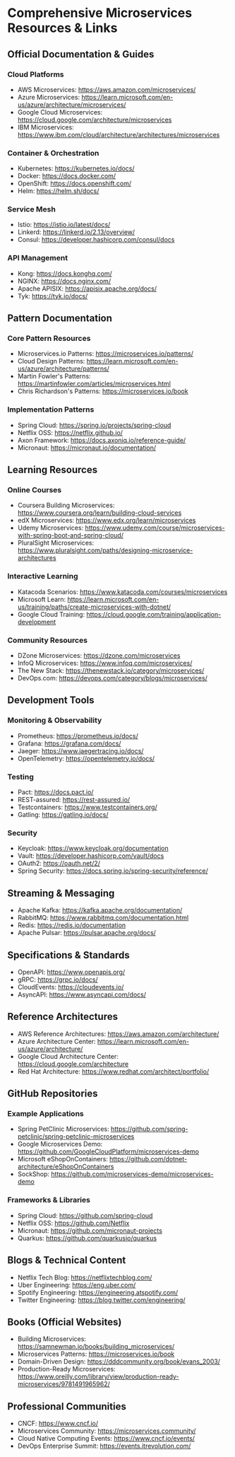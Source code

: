# Comprehensive Microservices Resources & Links

## Official Documentation & Guides

### Cloud Platforms
- AWS Microservices: https://aws.amazon.com/microservices/
- Azure Microservices: https://learn.microsoft.com/en-us/azure/architecture/microservices/
- Google Cloud Microservices: https://cloud.google.com/architecture/microservices
- IBM Microservices: https://www.ibm.com/cloud/architecture/architectures/microservices

### Container & Orchestration
- Kubernetes: https://kubernetes.io/docs/
- Docker: https://docs.docker.com/
- OpenShift: https://docs.openshift.com/
- Helm: https://helm.sh/docs/

### Service Mesh
- Istio: https://istio.io/latest/docs/
- Linkerd: https://linkerd.io/2.13/overview/
- Consul: https://developer.hashicorp.com/consul/docs

### API Management
- Kong: https://docs.konghq.com/
- NGINX: https://docs.nginx.com/
- Apache APISIX: https://apisix.apache.org/docs/
- Tyk: https://tyk.io/docs/

## Pattern Documentation

### Core Pattern Resources
- Microservices.io Patterns: https://microservices.io/patterns/
- Cloud Design Patterns: https://learn.microsoft.com/en-us/azure/architecture/patterns/
- Martin Fowler's Patterns: https://martinfowler.com/articles/microservices.html
- Chris Richardson's Patterns: https://microservices.io/book

### Implementation Patterns
- Spring Cloud: https://spring.io/projects/spring-cloud
- Netflix OSS: https://netflix.github.io/
- Axon Framework: https://docs.axoniq.io/reference-guide/
- Micronaut: https://micronaut.io/documentation/

## Learning Resources

### Online Courses
- Coursera Building Microservices: https://www.coursera.org/learn/building-cloud-services
- edX Microservices: https://www.edx.org/learn/microservices
- Udemy Microservices: https://www.udemy.com/course/microservices-with-spring-boot-and-spring-cloud/
- PluralSight Microservices: https://www.pluralsight.com/paths/designing-microservice-architectures

### Interactive Learning
- Katacoda Scenarios: https://www.katacoda.com/courses/microservices
- Microsoft Learn: https://learn.microsoft.com/en-us/training/paths/create-microservices-with-dotnet/
- Google Cloud Training: https://cloud.google.com/training/application-development

### Community Resources
- DZone Microservices: https://dzone.com/microservices
- InfoQ Microservices: https://www.infoq.com/microservices/
- The New Stack: https://thenewstack.io/category/microservices/
- DevOps.com: https://devops.com/category/blogs/microservices/

## Development Tools

### Monitoring & Observability
- Prometheus: https://prometheus.io/docs/
- Grafana: https://grafana.com/docs/
- Jaeger: https://www.jaegertracing.io/docs/
- OpenTelemetry: https://opentelemetry.io/docs/

### Testing
- Pact: https://docs.pact.io/
- REST-assured: https://rest-assured.io/
- Testcontainers: https://www.testcontainers.org/
- Gatling: https://gatling.io/docs/

### Security
- Keycloak: https://www.keycloak.org/documentation
- Vault: https://developer.hashicorp.com/vault/docs
- OAuth2: https://oauth.net/2/
- Spring Security: https://docs.spring.io/spring-security/reference/

## Streaming & Messaging
- Apache Kafka: https://kafka.apache.org/documentation/
- RabbitMQ: https://www.rabbitmq.com/documentation.html
- Redis: https://redis.io/documentation
- Apache Pulsar: https://pulsar.apache.org/docs/

## Specifications & Standards
- OpenAPI: https://www.openapis.org/
- gRPC: https://grpc.io/docs/
- CloudEvents: https://cloudevents.io/
- AsyncAPI: https://www.asyncapi.com/docs/

## Reference Architectures
- AWS Reference Architectures: https://aws.amazon.com/architecture/
- Azure Architecture Center: https://learn.microsoft.com/en-us/azure/architecture/
- Google Cloud Architecture Center: https://cloud.google.com/architecture
- Red Hat Architecture: https://www.redhat.com/architect/portfolio/

## GitHub Repositories

### Example Applications
- Spring PetClinic Microservices: https://github.com/spring-petclinic/spring-petclinic-microservices
- Google Microservices Demo: https://github.com/GoogleCloudPlatform/microservices-demo
- Microsoft eShopOnContainers: https://github.com/dotnet-architecture/eShopOnContainers
- SockShop: https://github.com/microservices-demo/microservices-demo

### Frameworks & Libraries
- Spring Cloud: https://github.com/spring-cloud
- Netflix OSS: https://github.com/Netflix
- Micronaut: https://github.com/micronaut-projects
- Quarkus: https://github.com/quarkusio/quarkus

## Blogs & Technical Content
- Netflix Tech Blog: https://netflixtechblog.com/
- Uber Engineering: https://eng.uber.com/
- Spotify Engineering: https://engineering.atspotify.com/
- Twitter Engineering: https://blog.twitter.com/engineering/

## Books (Official Websites)
- Building Microservices: https://samnewman.io/books/building_microservices/
- Microservices Patterns: https://microservices.io/book
- Domain-Driven Design: https://dddcommunity.org/book/evans_2003/
- Production-Ready Microservices: https://www.oreilly.com/library/view/production-ready-microservices/9781491965962/

## Professional Communities
- CNCF: https://www.cncf.io/
- Microservices Community: https://microservices.community/
- Cloud Native Computing Events: https://www.cncf.io/events/
- DevOps Enterprise Summit: https://events.itrevolution.com/